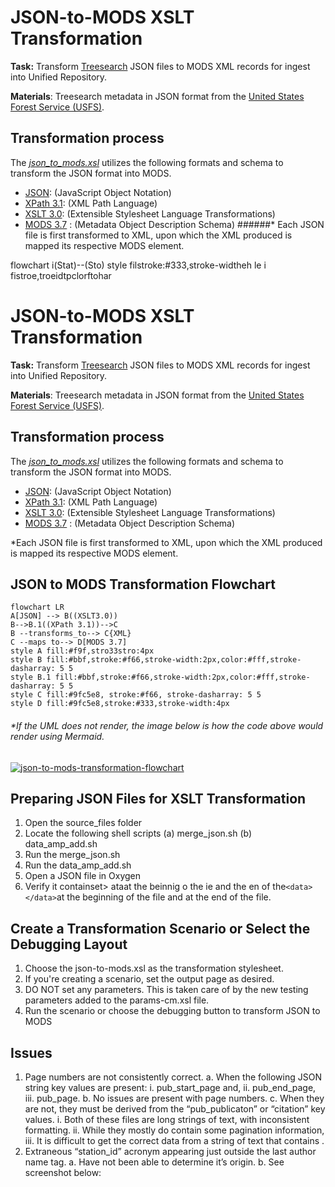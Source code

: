 # JSON-to-MODS XSLT Transformation

**Task:** Transform [Treesearch](https://www.fs.usda.gov/treesearch/) JSON files to MODS XML records for ingest into Unified Repository.

**Materials**: Treesearch metadata in JSON format from the [United States Forest Service (USFS)](https://www.fs.usda.gov/).

## Transformation process

The _[json_to_mods.xsl](https://github.com/CarlosMtz3/json-to-xml/blob/master/json-to-mods.xsl)_ utilizes the following formats and schema to transform the JSON format into MODS.
-   [JSON](https://www.json.org/json-en.html): (JavaScript Object Notation)
-   [XPath 3.1](https://www.w3.org/TR/xpath-31/): (XML Path Language)
-   [XSLT 3.0](https://www.w3.org/TR/xslt-30/): (Extensible Stylesheet Language Transformations)
-   [MODS 3.7](https://www.loc.gov/standards/mods/v3/mods-3-7.xsd) : (Metadata Object Description Schema)
######* Each JSON file is first transformed to XML, upon which the XML produced is mapped its respective MODS element.


flowchart  i(Stat)--(Sto) style  filstroke:#333,stroke-widtheh le i fistroe,troeidtpclorftohar
# JSON-to-MODS XSLT Transformation

**Task:** Transform [Treesearch](https://www.fs.usda.gov/treesearch/) JSON files to MODS XML records for ingest into Unified Repository.

**Materials**: Treesearch metadata in JSON format from the [United States Forest Service (USFS)](https://www.fs.usda.gov/).

## Transformation process

The _[json_to_mods.xsl](https://github.com/CarlosMtz3/json-to-xml/blob/master/json-to-mods.xsl)_ utilizes the following formats and schema to transform the JSON format into MODS.

-   [JSON](https://www.json.org/json-en.html): (JavaScript Object Notation)
-   [XPath 3.1](https://www.w3.org/TR/xpath-31/): (XML Path Language)
-   [XSLT 3.0](https://www.w3.org/TR/xslt-30/): (Extensible Stylesheet Language Transformations)
-   [MODS 3.7](https://www.loc.gov/standards/mods/v3/mods-3-7.xsd) : (Metadata Object Description Schema)

*Each JSON file is first transformed to XML, upon which the XML produced is mapped its respective MODS element.

## JSON to MODS Transformation Flowchart
```mermaid
flowchart LR
A[JSON] --> B((XSLT3.0))
B-->B.1((XPath 3.1))-->C
B --transforms_to--> C{XML}
C --maps to--> D[MODS 3.7]
style A fill:#f9f,stro33stro:4px 
style B fill:#bbf,stroke:#f66,stroke-width:2px,color:#fff,stroke-dasharray: 5 5
style B.1 fill:#bbf,stroke:#f66,stroke-width:2px,color:#fff,stroke-dasharray: 5 5
style C fill:#9fc5e8, stroke:#f66, stroke-dasharray: 5 5
style D fill:#9fc5e8,stroke:#333,stroke-width:4px 
```
 ###### *If the UML does not render, the image below is how the code above would render using Mermaid.

<a href="https://ibb.co/bbkKx8n"><img src="https://i.ibb.co/QD4KZ1G/json-to-mods-transformation-flowchart.png" alt="json-to-mods-transformation-flowchart" border="0" /></a>

 ## Preparing JSON Files for XSLT Transformation

1.  Open the source_files folder
2.  Locate the following shell scripts
	 (a) merge_json.sh 
	 (b) data_amp_add.sh
3.  Run the merge_json.sh
4.  Run the data_amp_add.sh
5.  Open a JSON file in Oxygen
6. Verify it containset>  ataat the beinnig o the ie and  the en of the`<data>  </data>`at the beginning of the file and at the end of the file. 

## Create a Transformation Scenario or Select the Debugging Layout
1) Choose the json-to-mods.xsl as the transformation stylesheet. 
2) If you're creating a scenario, set the output page as desired. 
3) DO NOT set any parameters. This is taken care of by the new testing parameters added to the params-cm.xsl file. 
4) Run the scenario or choose the debugging button to transform JSON to MODS

## Issues


1.	Page numbers are not consistently correct.
	a.	When the following JSON string key values are present: 
		i.	pub_start_page and, 
		ii.	pub_end_page,
		iii.	pub_page. 
	b.	No issues are present with page numbers.
	c.	When they are not, they must be derived from the “pub_publicaton” or “citation” key values. 
		i.	Both of these files are long strings of text, with inconsistent formatting.
		ii.	While they mostly do contain some pagination information,
		iii.	It is difficult to get the correct data from a string of text that contains .
2.	Extraneous “station_id” acronym appearing just outside the last author name tag. 
	a.	Have not been able to determine it’s origin. 
	b.	See screenshot below: 
 

<!--stackedit_data:
eyJoaXN0b3J5IjpbMTE5MzAzNDg1NywxOTExOTc1NjQ1XX0=
-->